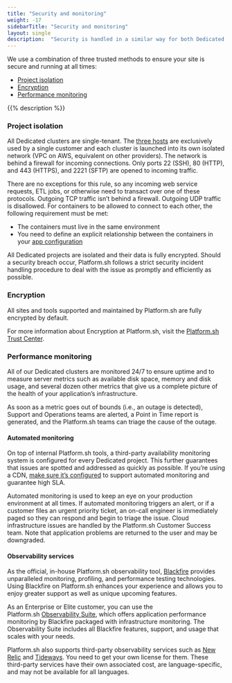```yaml
---
title: "Security and monitoring"
weight: -17
sidebarTitle: "Security and monitoring"
layout: single
description:  "Security is handled in a similar way for both Dedicated Gen 2 and Dedicated Gen 3 projects, with strict procedures that are followed to handle incidents."
---
```


We use a combination of three trusted methods to ensure your site is secure and running at all times: 

- [Project isolation](#project-isolation)
- [Encryption](#encryption)
- [Performance monitoring](#performance-monitoring)

{{% description %}}

### Project isolation 

All Dedicated clusters are single-tenant. The [three hosts](/dedicated-environments/dedicated-gen-2/overview.md) are exclusively used by a single customer and each cluster is launched into its own isolated network (VPC on AWS, equivalent on other providers). The network is behind a firewall for incoming connections. Only ports 22 (SSH), 80 (HTTP), and 443 (HTTPS), and 2221 (SFTP) are opened to incoming traffic.

There are no exceptions for this rule, so any incoming web service requests, ETL jobs, or otherwise need to transact over one of these protocols. Outgoing TCP traffic isn’t behind a firewall. Outgoing UDP traffic is disallowed. For containers to be allowed to connect to each other, the following requirement must be met:

-   The containers must live in the same environment
-   You need to define an explicit relationship between the containers in your [app configuration](/create-apps/app-reference/single-runtime-image.md#relationships)

All Dedicated projects are isolated and their data is fully encrypted. Should a security breach occur, Platform.sh follows a strict security incident handling procedure to deal with the issue as promptly and efficiently as possible.

### Encryption 

All sites and tools supported and maintained by Platform.sh are fully encrypted by default. 

For more information about Encryption at Platform.sh, visit the [Platform.sh Trust Center](https://platform.sh/trust-center/security/encryption/).

### Performance monitoring

All of our Dedicated clusters are monitored 24/7 to ensure uptime and to measure server metrics such as available disk space, memory and disk usage, and several dozen other metrics that give us a complete picture of the health of your application’s infrastructure. 

As soon as a metric goes out of bounds (i.e., an outage is detected), Support and Operations teams are alerted, a Point in Time report is generated, and the Platform.sh teams can triage the cause of the outage.

#### Automated monitoring

On top of internal Platform.sh tools, a third-party availability monitoring system is configured for every Dedicated project. This further guarantees that issues are spotted and addressed as quickly as possible. If you’re using a CDN, [make sure it’s configured](/domains/cdn/_index.md#configure-your-cdn-to-support-high-sla) to support automated monitoring and guarantee high SLA.

Automated monitoring is used to keep an eye on your production environment at all times. If automated monitoring triggers an alert, or if a customer files an urgent priority ticket, an on-call engineer is immediately paged so they can respond and begin to triage the issue.
Cloud infrastructure issues are handled by the Platform.sh Customer Success team. Note that application problems are returned to the user and may be downgraded.

#### Observability services

As the official, in-house Platform.sh observability tool, [Blackfire](/increase-observability/integrate-observability/blackfire.md) provides unparalleled monitoring, profiling, and performance testing technologies. Using Blackfire on Platform.sh enhances your experience and allows you to enjoy greater support as well as unique upcoming features.

As an Enterprise or Elite customer, you can use the Platform.sh [Observability Suite](https://platform.sh/features/observability-suite/), which offers application performance monitoring by Blackfire packaged with infrastructure monitoring. The Observability Suite includes all Blackfire features, support, and usage that scales with your needs. 

Platform.sh also supports third-party observability services such as [New Relic](/increase-observability/integrate-observability/new-relic/_index.md) and [Tideways](/increase-observability/integrate-observability/tideways.md). You need to get your own license for them. These third-party services have their own associated cost, are language-specific, and may not be available for all languages.